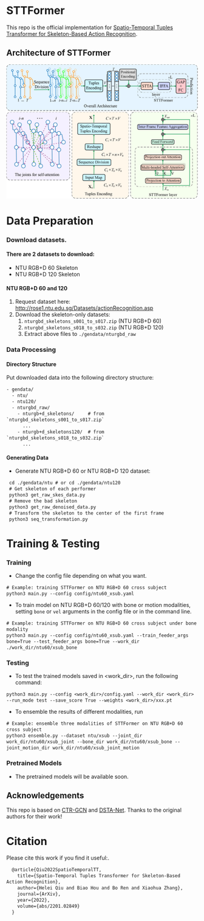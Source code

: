 # STTFormer
This repo is the official implementation for [Spatio-Temporal Tuples Transformer for Skeleton-Based Action Recognition](https://arxiv.org/abs/2201.02849).

## Architecture of STTFormer
![image](src/Abstract.png)

# Data Preparation

### Download datasets.

#### There are 2 datasets to download:

- NTU RGB+D 60 Skeleton
- NTU RGB+D 120 Skeleton

#### NTU RGB+D 60 and 120

1. Request dataset here: http://rose1.ntu.edu.sg/Datasets/actionRecognition.asp
2. Download the skeleton-only datasets:
   1. `nturgbd_skeletons_s001_to_s017.zip` (NTU RGB+D 60)
   2. `nturgbd_skeletons_s018_to_s032.zip` (NTU RGB+D 120)
   3. Extract above files to `./gendata/nturgbd_raw`

### Data Processing

#### Directory Structure

Put downloaded data into the following directory structure:

```
- gendata/
  - ntu/
  - ntu120/
  - nturgbd_raw/
    - nturgb+d_skeletons/     # from `nturgbd_skeletons_s001_to_s017.zip`
      ...
    - nturgb+d_skeletons120/  # from `nturgbd_skeletons_s018_to_s032.zip`
      ...
```

#### Generating Data

- Generate NTU RGB+D 60 or NTU RGB+D 120 dataset:

```
 cd ./gendata/ntu # or cd ./gendata/ntu120
 # Get skeleton of each performer
 python3 get_raw_skes_data.py
 # Remove the bad skeleton 
 python3 get_raw_denoised_data.py
 # Transform the skeleton to the center of the first frame
 python3 seq_transformation.py
```

# Training & Testing

### Training

- Change the config file depending on what you want.

```
# Example: training STTFormer on NTU RGB+D 60 cross subject
python3 main.py --config config/ntu60_xsub.yaml
```

- To train model on NTU RGB+D 60/120 with bone or motion modalities, setting `bone` or `vel` arguments in the config file or in the command line.

```
# Example: training STTFormer on NTU RGB+D 60 cross subject under bone modality
python3 main.py --config config/ntu60_xsub.yaml --train_feeder_args bone=True --test_feeder_args bone=True --work_dir ./work_dir/ntu60/xsub_bone
```

### Testing

- To test the trained models saved in <work_dir>, run the following command:

```
python3 main.py --config <work_dir>/config.yaml --work_dir <work_dir> --run_mode test --save_score True --weights <work_dir>/xxx.pt
```

- To ensemble the results of different modalities, run 
```
# Example: ensemble three modalities of STTFormer on NTU RGB+D 60 cross subject
python3 ensemble.py --dataset ntu/xsub --joint_dir work_dir/ntu60/xsub_joint --bone_dir work_dir/ntu60/xsub_bone --joint_motion_dir work_dir/ntu60/xsub_joint_motion
```

### Pretrained Models

- The pretrained models will be available soon.

## Acknowledgements

This repo is based on [CTR-GCN](https://github.com/Uason-Chen/CTR-GCN) and [DSTA-Net](https://github.com/lshiwjx/DSTA-Net). Thanks to the original authors for their work!

# Citation

Please cite this work if you find it useful:.

      @article{Qiu2022SpatioTemporalTT,
        title={Spatio-Temporal Tuples Transformer for Skeleton-Based Action Recognition},
        author={Helei Qiu and Biao Hou and Bo Ren and Xiaohua Zhang},
        journal={ArXiv},
        year={2022},
        volume={abs/2201.02849}
      }